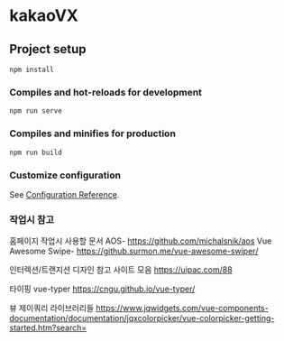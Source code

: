 # kakaoVX

## Project setup
```
npm install
```

### Compiles and hot-reloads for development
```
npm run serve
```

### Compiles and minifies for production
```
npm run build
```

### Customize configuration
See [Configuration Reference](https://cli.vuejs.org/config/).


### 작업시 참고

홈페이지 작업시 사용할 문서
AOS- https://github.com/michalsnik/aos
Vue Awesome Swipe- https://github.surmon.me/vue-awesome-swiper/


인터렉션/트랜지션 디자인 참고 사이트 모음
https://uipac.com/88


타이핑
vue-typer  https://cngu.github.io/vue-typer/

뷰 제이쿼리 라이브러리들 https://www.jqwidgets.com/vue-components-documentation/documentation/jqxcolorpicker/vue-colorpicker-getting-started.htm?search=

